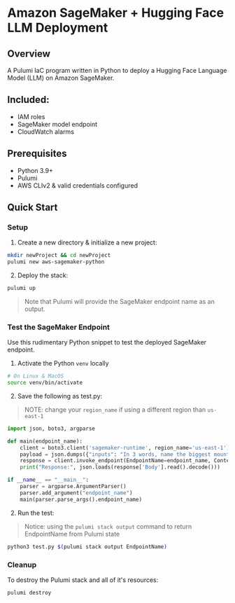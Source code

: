 # Amazon SageMaker + Hugging Face LLM Deployment

## Overview

A Pulumi IaC program written in Python to deploy a Hugging Face Language Model (LLM) on Amazon SageMaker.

## Included:

- IAM roles
- SageMaker model endpoint
- CloudWatch alarms

## Prerequisites

* Python 3.9+
* Pulumi
* AWS CLIv2 & valid credentials configured

## Quick Start

### Setup

1. Create a new directory & initialize a new project:

```bash
mkdir newProject && cd newProject
pulumi new aws-sagemaker-python
```

2. Deploy the stack:

```bash
pulumi up
```

> Note that Pulumi will provide the SageMaker endpoint name as an output.

### Test the SageMaker Endpoint

Use this rudimentary Python snippet to test the deployed SageMaker endpoint.

1. Activate the Python `venv` locally

```bash
# On Linux & MacOS
source venv/bin/activate
```

2. Save the following as test.py:

> NOTE: change your `region_name` if using a different region than `us-east-1`

```python
import json, boto3, argparse

def main(endpoint_name):
    client = boto3.client('sagemaker-runtime', region_name='us-east-1')
    payload = json.dumps({"inputs": "In 3 words, name the biggest mountain on earth?"})
    response = client.invoke_endpoint(EndpointName=endpoint_name, ContentType="application/json", Body=payload)
    print("Response:", json.loads(response['Body'].read().decode()))

if __name__ == "__main__":
    parser = argparse.ArgumentParser()
    parser.add_argument("endpoint_name")
    main(parser.parse_args().endpoint_name)
```

2. Run the test:

> Notice: using the `pulumi stack output` command to return EndpointName from Pulumi state

```bash
python3 test.py $(pulumi stack output EndpointName)
```

### Cleanup

To destroy the Pulumi stack and all of it's resources:

```bash
pulumi destroy
```
